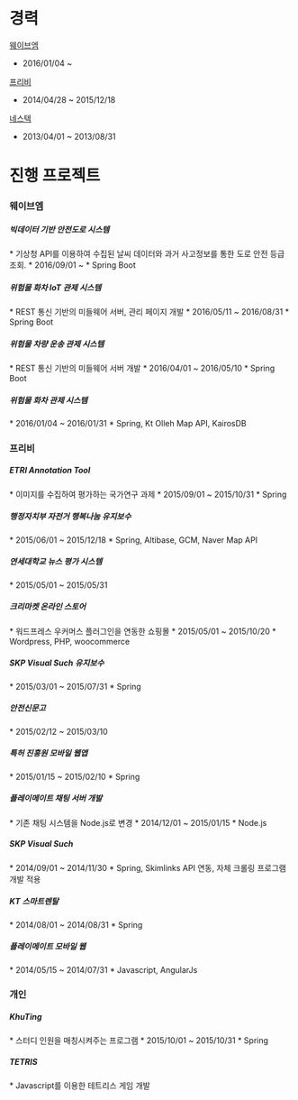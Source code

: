 # 경력
<a href="http://www.wavem.netcom">웨이브엠</a>
* 2016/01/04 ~ 

<a href="http://www.freebee.kr">프리비</a>
* 2014/04/28 ~ 2015/12/18

<a href="http://www.nestec.co.kr">네스텍</a>
* 2013/04/01 ~ 2013/08/31

# 진행 프로젝트
<h3>웨이브엠</h3>

<h5>빅데이터 기반 안전도로 시스템</h5>
* 기상청 API를 이용하여 수집된 날씨 데이터와 과거 사고정보를 통한 도로 안전 등급 조회.
* 2016/09/01 ~
* Spring Boot

<h5>위험물 화차 IoT 관제 시스템</h5>
* REST 통신 기반의 미들웨어 서버, 관리 페이지 개발
* 2016/05/11 ~ 2016/08/31
* Spring Boot

<h5>위험물 차량 운송 관제 시스템</h5>
* REST 통신 기반의 미들웨어 서버 개발
* 2016/04/01 ~ 2016/05/10
* Spring Boot

<h5>위험물 화차 관제 시스템</h5>
* 2016/01/04 ~ 2016/01/31
* Spring, Kt Olleh Map API, KairosDB

<h3>프리비</h3>
<h5>ETRI Annotation Tool</h5>
* 이미지를 수집하여 평가하는 국가연구 과제
* 2015/09/01 ~ 2015/10/31
* Spring

<h5>행정자치부 자전거 행복나눔 유지보수</h5>
* 2015/06/01 ~ 2015/12/18
* Spring, Altibase, GCM, Naver Map API

<h5>연세대학교 뉴스 평가 시스템</h5>
* 2015/05/01 ~ 2015/05/31

<h5>크리마켓 온라인 스토어</h5>
* 워드프레스 우커머스 플러그인을 연동한 쇼핑몰
* 2015/05/01 ~ 2015/10/20
* Wordpress, PHP, woocommerce

<h5>SKP Visual Such 유지보수</h5>
* 2015/03/01 ~ 2015/07/31
* Spring

<h5>안전신문고</h5>
* 2015/02/12 ~ 2015/03/10

<h5>특허 진흥원 모바일 웹앱</h5>
* 2015/01/15 ~ 2015/02/10
* Spring

<h5>플레이메이트 채팅 서버 개발</h5>
* 기존 채팅 시스템을 Node.js로 변경
* 2014/12/01 ~ 2015/01/15
* Node.js

<h5>SKP Visual Such</h5>
* 2014/09/01 ~ 2014/11/30
* Spring, Skimlinks API 연동, 자체 크롤링 프로그램 개발 적용

<h5>KT 스마트렌탈</h5>
* 2014/08/01 ~ 2014/08/31
* Spring

<h5>플레이메이트 모바일 웹</h5>
* 2014/05/15 ~ 2014/07/31
* Javascript, AngularJs

<h3>개인</h3>
<h5>KhuTing</h5>
* 스터디 인원을 매칭시켜주는 프로그램
* 2015/10/01 ~ 2015/10/31
* Spring

<h5>TETRIS</h5>
* Javascript를 이용한 테트리스 게임 개발
